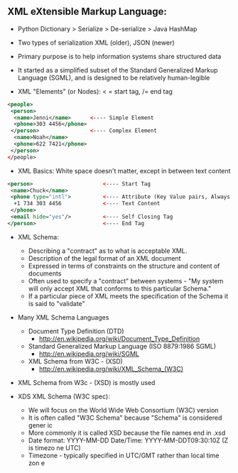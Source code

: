 ## XML eXtensible Markup Language:
* Python Dictionary > Serialize > De-serialize > Java HashMap
* Two types of serialization XML (older), JSON (newer)
* Primary purpose is to help information systems share structured
data
* It started as a simplified subset of the Standard Generalized Markup
Language (SGML), and is designed to be relatively human-legible

* XML "Elements" (or Nodes): < = start tag, /= end tag
```xml
<people>
 <person>
  <name>Jenni</name>      <---- Simple Element
  <phone>303 4456</phone>
 </person>                <---- Complex Element
  <name>Noah</name>       
  <phone>622 7421</phone>
 </person>
</people>
```
* XML Basics: White space doesn't matter, except in between text content
```xml
<person>                      <---- Start Tag
 <name>Chuck</name>
 <phone type="intl">          <---- Attribute (Key Value pairs, Always on Start)
  +1 734 303 4456             <---- Text Content
 </phone>
 <email hide="yes"/>          <---- Self Closing Tag
</person>                     <---- End Tag  
```
* XML Schema:
	* Describing a "contract" as to what is acceptable XML.
	* Description of the legal format of an XML document
	* Expressed in terms of constraints on the structure and content of
	documents
	* Often used to specify a "contract" between systems - "My system
	will only accept XML that conforms to this particular Schema."
	* If a particular piece of XML meets the specification of the Schema
	it is said to "validate"

* Many XML Schema Languages
	* Document Type Definition (DTD)
		* http://en.wikipedia.org/wiki/Document_Type_Definition
	* Standard Generalized Markup Language (ISO 8879:1986 SGML)
		* http://en.wikipedia.org/wiki/SGML
	* XML Schema from W3C - (XSD)
		* http://en.wikipedia.org/wiki/XML_Schema_(W3C)

* XML Schema from W3c - (XSD) is mostly used

* XDS XML Schema (W3C spec):
	
	* We will focus on the World Wide Web Consortium (W3C) version
	* It is often called "W3C Schema" because "Schema" is considered gener		ic
	* More commonly it is called XSD because the file names end in .xsd
	* Date format: YYYY-MM-DD Date/Time: YYYY-MM-DDT09:30:10Z (Z is timezo		ne UTC)
	* Timezone - typically specified in UTC/GMT rather than local time zon		e
